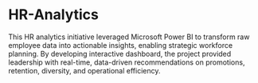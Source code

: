 # HR-Analytics
This HR analytics initiative leveraged Microsoft Power BI to transform raw employee data into actionable insights, enabling strategic workforce planning. By developing interactive dashboard, the project provided leadership with real-time, data-driven recommendations on promotions, retention, diversity, and operational efficiency.
